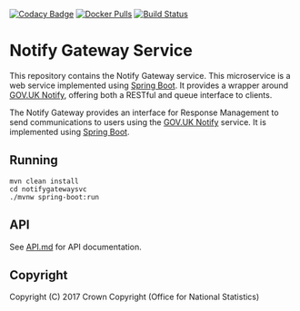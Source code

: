 [![Codacy Badge](https://api.codacy.com/project/badge/Grade/9d74363c178849d09f6d77e19935fcfe)](https://www.codacy.com/app/sdcplatform/rm-notify-gateway?utm_source=github.com&amp;utm_medium=referral&amp;utm_content=ONSdigital/rm-notify-gateway&amp;utm_campaign=Badge_Grade)
[![Docker Pulls](https://img.shields.io/docker/pulls/sdcplatform/notifygatewaysvc.svg)]()
[![Build Status](https://travis-ci.org/ONSdigital/rm-notify-gateway.svg?branch=master)](https://travis-ci.org/ONSdigital/rm-notify-gateway)
# Notify Gateway Service
This repository contains the Notify Gateway service. This microservice is a web service implemented using [Spring Boot](http://projects.spring.io/spring-boot/). It provides a wrapper around [GOV.UK Notify](https://www.notifications.service.gov.uk/), offering both a RESTful and queue interface to clients.

The Notify Gateway provides an interface for Response Management to send communications to users using the [GOV.UK Notify](https://www.gov.uk/government/publications/govuk-notify/govuk-notify) service. It is implemented using [Spring Boot](http://projects.spring.io/spring-boot/).

## Running
    mvn clean install
    cd notifygatewaysvc
    ./mvnw spring-boot:run

## API
See [API.md](https://github.com/ONSdigital/rm-notify-gateway/blob/master/API.md) for API documentation.

## Copyright
Copyright (C) 2017 Crown Copyright (Office for National Statistics)
